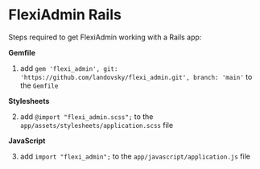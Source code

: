 # FlexiAdmin Rails

Steps required to get FlexiAdmin working with a Rails app:

**Gemfile**

1. add `gem 'flexi_admin', git: 'https://github.com/landovsky/flexi_admin.git', branch: 'main'` to the `Gemfile`

**Stylesheets**

2. add `@import "flexi_admin.scss";` to the `app/assets/stylesheets/application.scss` file

**JavaScript**

3. add `import "flexi_admin";` to the `app/javascript/application.js` file
